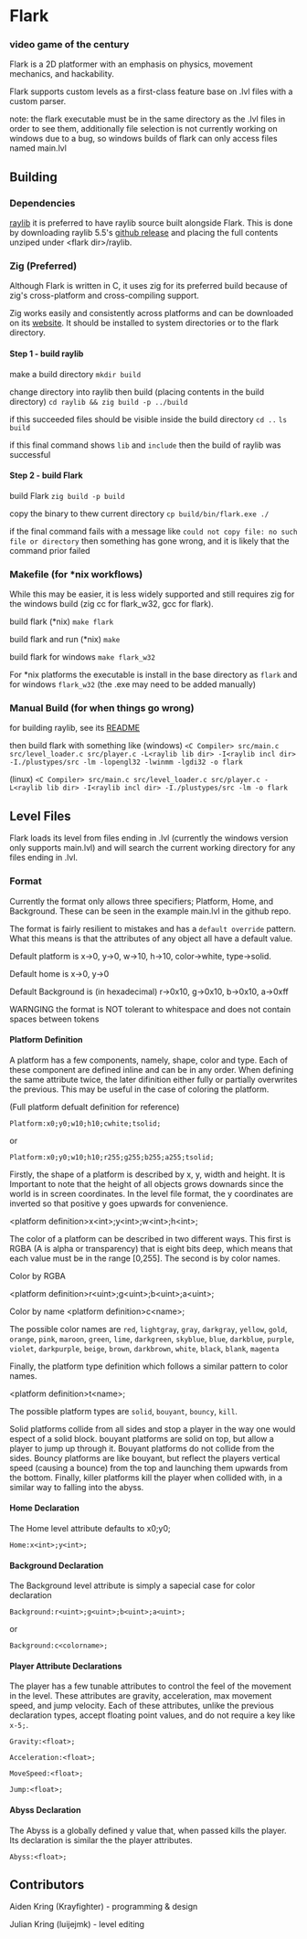 
# Flark

### video game of the century

Flark is a 2D platformer with an emphasis on physics,
movement mechanics, and hackability.

Flark supports custom levels as a first-class feature
base on .lvl files with a custom parser.

note: the flark executable must be in the same directory
as the .lvl files in order to see them, additionally
file selection is not currently working on windows due
to a bug, so windows builds of flark can only access files
named main.lvl

## Building

### Dependencies

[raylib](https://www.raylib.com/)
it is preferred to have raylib source built alongside
Flark. This is done by downloading raylib 5.5's [github release](https://github.com/raysan5/raylib/archive/refs/tags/5.5.zip)
and placing the full contents unziped under \<flark dir\>/raylib.


### Zig (Preferred)

Although Flark is written in C, it uses zig for its preferred
build because of zig's cross-platform and cross-compiling support.

Zig works easily and consistently across platforms and can be downloaded 
on its [website](https://ziglang.org/download/). It should be installed to
system directories or to the flark directory.

#### Step 1 - build raylib

make a build directory
```mkdir build```

change directory into raylib then build (placing contents in the build directory)
```cd raylib && zig build -p ../build```

if this succeeded files should be visible inside the build directory
```cd ..```
```ls build```

if this final command shows ```lib``` and ```include``` then the build of raylib was successful

#### Step 2 - build Flark

build Flark
```zig build -p build```

copy the binary to thew current directory
```cp build/bin/flark.exe ./```

if the final command fails with a message like ```could not copy file: no such file or directory```
then something has gone wrong, and it is likely that the command prior failed

### Makefile (for *nix workflows)

While this may be easier, it is less widely supported and
still requires zig for the windows build (zig cc for flark_w32, gcc for flark).

build flark (*nix)
```make flark```

build flark and run (*nix)
```make```

build flark for windows
```make flark_w32```

For *nix platforms the executable is install in the base directory
as ```flark``` and for windows ```flark_w32``` (the .exe may need to be added manually)


### Manual Build (for when things go wrong)

for building raylib, see its [README](https://github.com/raysan5/raylib)

then build flark with something like (windows)
```<C Compiler> src/main.c src/level_loader.c src/player.c -L<raylib lib dir> -I<raylib incl dir> -I./plustypes/src -lm -lopengl32 -lwinmm -lgdi32 -o flark```

(linux)
```<C Compiler> src/main.c src/level_loader.c src/player.c -L<raylib lib dir> -I<raylib incl dir> -I./plustypes/src -lm -o flark```

## Level Files

Flark loads its level from files ending in .lvl (currently the windows version only supports main.lvl)
and will search the current working directory for any files ending
in .lvl.


### Format

Currently the format only allows three specifiers; Platform, Home, and Background.
These can be seen in the example main.lvl in the github repo.

The format is fairly resilient to mistakes and has a `default override` pattern.
What this means is that the attributes of any object all have a default value.

Default platform is x->0, y->0, w->10, h->10, color->white, type->solid.

Default home is x->0, y->0

Default Background is (in hexadecimal) r->0x10, g->0x10, b->0x10, a->0xff

WARNGING the format is NOT tolerant to whitespace and does not contain spaces between tokens


#### Platform Definition

A platform has a few components, namely, shape, color and type. Each
of these component are defined inline and can be in any order. When
defining the same attribute twice, the later difinition either fully
or partially overwrites the previous. This may be useful in the case
of coloring the platform.

(Full platform defualt definition for reference)

```Platform:x0;y0;w10;h10;cwhite;tsolid;```

or

```Platform:x0;y0;w10;h10;r255;g255;b255;a255;tsolid;```


Firstly, the shape of a platform is described by x, y, width and height. It is
Important to note that the height of all objects grows downards since the world
is in screen coordinates. In the level file format, the y coordinates are inverted
so that positive y goes upwards for convenience.

\<platform definition\>x\<int\>;y\<int\>;w\<int\>;h\<int\>;

The color of a platform can be described in two different ways. This first
is RGBA (A is alpha or transparency) that is eight bits deep, which means
that each value must be in the range [0,255]. The second is by color names.

Color by RGBA

\<platform definition\>r\<uint\>;g\<uint\>;b\<uint\>;a\<uint\>;

Color by name
\<platform definition\>c\<name\>;

The possible color names are
`red`, `lightgray`, `gray`, `darkgray`, `yellow`, `gold`,
`orange`, `pink`, `maroon`, `green`, `lime`, `darkgreen`,
`skyblue`, `blue`, `darkblue`, `purple`, `violet`, `darkpurple`,
`beige`, `brown`, `darkbrown`, `white`, `black`, `blank`, `magenta`

Finally, the platform type definition which follows a similar pattern
to color names.

\<platform definition\>t\<name\>;

The possible platform types are `solid`, `bouyant`, `bouncy`, `kill`.

Solid platforms collide from all sides and stop a player in the way
one would espect of a solid block. bouyant platforms are solid on top,
but allow a player to jump up through it. Bouyant platforms do not collide
from the sides. Bouncy platforms are like bouyant, but reflect the players
vertical speed (causing a bounce) from the top and launching them upwards
from the bottom. Finally, killer platforms kill the player when collided with,
in a similar way to falling into the abyss.

#### Home Declaration

The Home level attribute defaults to x0;y0;

```Home:x<int>;y<int>;```

#### Background Declaration

The Background level attribute is simply a sapecial case for
color declaration

```Background:r<uint>;g<uint>;b<uint>;a<uint>;```

or

```Background:c<colorname>;```


#### Player Attribute Declarations

The player has a few tunable attributes to control the feel of
the movement in the level. These attributes are gravity, acceleration,
max movement speed, and jump velocity. Each of these attributes, unlike
the previous declaration types, accept floating point values, and do
not require a key like `x-5;`.

```Gravity:<float>;```

```Acceleration:<float>;```

```MoveSpeed:<float>;```

```Jump:<float>;```


#### Abyss Declaration

The Abyss is a globally defined y value that, when passed
kills the player. Its declaration is similar the the player
attributes.

```Abyss:<float>;```



## Contributors

Aiden Kring (Krayfighter)  - programming & design

Julian Kring (luijejmk) - level editing



